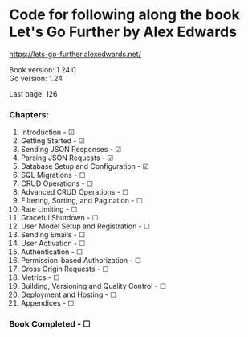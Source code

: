 # Code for following along the book Let's Go Further by Alex Edwards
https://lets-go-further.alexedwards.net/  

Book version: 1.24.0  
Go version: 1.24  

Last page: 126  

### Chapters:
01. Introduction - ☑  
02. Getting Started - ☑  
03. Sending JSON Responses - ☑  
04. Parsing JSON Requests - ☑  
05. Database Setup and Configuration - ☑  
06. SQL Migrations - ☐  
07. CRUD Operations - ☐  
08. Advanced CRUD Operations - ☐  
09. Filtering, Sorting, and Pagination - ☐  
10. Rate Limiting - ☐  
11. Graceful Shutdown - ☐  
12. User Model Setup and Registration - ☐  
13. Sending Emails - ☐  
14. User Activation - ☐  
15. Authentication - ☐  
16. Permission-based Authorization - ☐  
17. Cross Origin Requests - ☐  
18. Metrics - ☐  
19. Building, Versioning and Quality Control - ☐  
20. Deployment and Hosting - ☐  
21. Appendices - ☐  

### Book Completed - ☐  
